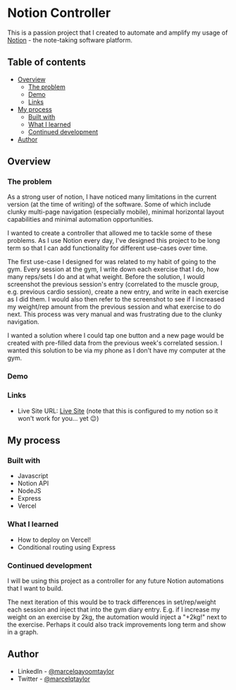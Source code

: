 # Notion Controller

This is a passion project that I created to automate and amplify my usage of [Notion](https://www.notion.so/) - the note-taking software platform.

## Table of contents
- [Overview](#overview)
  - [The problem](#the-problem)
  - [Demo](#demo)
  - [Links](#links)
- [My process](#my-process)
  - [Built with](#built-with)
  - [What I learned](#what-i-learned)
  - [Continued development](#continued-development)
- [Author](#author)

## Overview

### The problem

As a strong user of notion, I have noticed many limitations in the current version (at the time of writing) of the software. Some of which include clunky multi-page navigation (especially mobile), minimal horizontal layout capabilities and minimal automation opportunities.

I wanted to create a controller that allowed me to tackle some of these problems. As I use Notion every day, I've designed this project to be long term so that I can add functionality for different use-cases over time.

The first use-case I designed for was related to my habit of going to the gym. Every session at the gym, I write down each exercise that I do, how many reps/sets I do and at what weight. Before the solution, I would screenshot the previous session's entry (correlated to the muscle group, e.g. previous cardio session), create a new entry, and write in each exercise as I did them. I would also then refer to the screenshot to see if I increased my weight/rep amount from the previous session and what exercise to do next. This process was very manual and was frustrating due to the clunky navigation.

I wanted a solution where I could tap one button and a new page would be created with pre-filled data from the previous week's correlated session. I wanted this solution to be via my phone as I don't have my computer at the gym.


### Demo



### Links
- Live Site URL: [Live Site](https://notion-controller.vercel.app/) (note that this is configured to my notion so it won't work for you... yet 😉)

## My process

### Built with

- Javascript
- Notion API
- NodeJS
- Express 
- Vercel

### What I learned

- How to deploy on Vercel!
- Conditional routing using Express

### Continued development

I will be using this project as a controller for any future Notion automations that I want to build. 

The next iteration of this would be to track differences in set/rep/weight each session and inject that into the gym diary entry. E.g. if I increase my weight on an exercise by 2kg, the automation would inject a "+2kg!" next to the exercise. Perhaps it could also track improvements long term and show in a graph.

## Author

- LinkedIn - [@marcelqayoomtaylor](https://www.linkedin.com/in/marcelqayoomtaylor/)
- Twitter - [@marcelqtaylor](https://www.twitter.com/marcelqtaylor)
